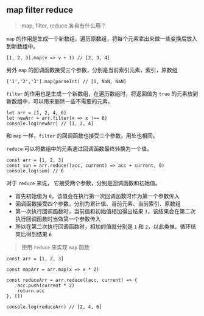 ## map filter reduce

> map, filter, reduce 各自有什么用？

`map` 的作用是生成一个新数组，遍历原数组，将每个元素拿出来做一些变换后放入到新数组中。

```
[1, 2, 3].map(v => v + 1) // [2, 3, 4]
```

另外 `map` 的回调函数接受三个参数，分别是当前索引元素，索引，原数组

```
['1','2','3'].map(parseInt) // [1, NaN, NaN]
```



`filter` 的作用也是生成一个新数组，在遍历数组时，将返回值为 `true` 的元素放到新数组中，可以用来删除一些不需要的元素。

```
let arr = [1, 2, 4, 6]
let newArr = arr.filter(x => x !== 6)
console.log(newArr) // [1, 2, 4]
```

和 `map` 一样，`filter` 的回调函数也接受三个参数，用处也相同。



`reduce`  可以将数组中的元素通过回调函数最终转换为一个值。

```
const arr = [1, 2, 3]
const sun = arr.reduce((acc, current) => acc + current, 0)
console.log(sum) // 6
```

对于 `reduce` 来说， 它接受两个参数，分别是回调函数和初始值。

* 首先初始值为 `0`，该值会在执行第一次回调函数时作为第一个参数传入
* 回调函数接受四个参数，分别为累计值、当前元素、当前索引、原数组
* 第一次执行回调函数时，当前值和初始值相加得出结果 `1`，该结果会在第二次执行回调函数时当做第一个参数传入
* 所以在第二次执行回调函数时，相加的值就分别是 `1` 和 `2`，以此类推，循环结束后得到结果 `6`



> 使用 `reduce` 来实现  `map` 函数

```
const arr = [1, 2, 3]

const mapArr = arr.map(x => x * 2)

const reduceArr = arr.reduce((acc, current) => {
	acc.push(current * 2)
	return acc
}, [])

console.log(reduceArr) // [2, 4, 6]
```

